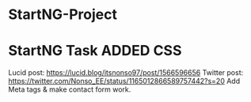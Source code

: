 # StartNG-Project
StartNG Task
ADDED CSS
=======
Lucid post: https://lucid.blog/itsnonso97/post/1566596656
Twitter post: https://twitter.com/Nonso_EE/status/1165012866589757442?s=20
Add Meta tags & make contact form work.
